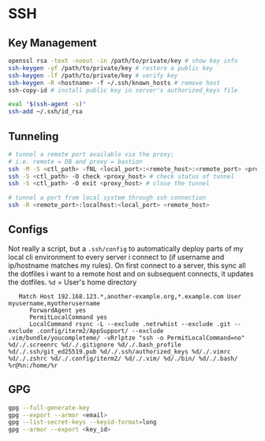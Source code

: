 # SSH

## Key Management

```sh
openssl rsa -text -noout -in /path/to/private/key # show key info
ssh-keygen -yf /path/to/private/key # restore a public key
ssh-keygen -lf /path/to/private/key # verify key
ssh-keygen -R <hostname> -f ~/.ssh/known_hosts # remove host
ssh-copy-id # install public key in server's authorized_keys file

eval "$(ssh-agent -s)"
ssh-add ~/.ssh/id_rsa
```

## Tunneling

```sh
# tunnel a remote port available via the proxy;
# i.e. remote = DB and proxy = bastion
ssh -M -S <ctl_path> -fNL <local_port>:<remote_host>:<remote_port> <proxy_host>
ssh -S <ctl_path> -O check <proxy_host> # check status of tunnel
ssh -S <ctl_path> -O exit <proxy_host> # close the tunnel

# tunnel a port from local system through ssh connection
ssh -R <remote_port>:localhost:<local_port> <remote_host>
```

## Configs

Not really a script, but a `.ssh/config` to automatically deploy parts of my local cli environment to every server i connect to (if username and ip/hostname matches my rules). On first connect to a server, this sync all the dotfiles i want to a remote host and on subsequent connects, it updates the dotfiles. `%d` = User's home directory

```text
   Match Host 192.168.123.*,another-example.org,*.example.com User myusername,myotherusername
      ForwardAgent yes
      PermitLocalCommand yes
      LocalCommand rsync -L --exclude .netrwhist --exclude .git --exclude .config/iterm2/AppSupport/ --exclude .vim/bundle/youcompleteme/ -vRrlptze "ssh -o PermitLocalCommand=no" %d/./.screenrc %d/./.gitignore %d/./.bash_profile %d/./.ssh/git_ed25519.pub %d/./.ssh/authorized_keys %d/./.vimrc %d/./.zshrc %d/./.config/iterm2/ %d/./.vim/ %d/./bin/ %d/./.bash/ %r@%n:/home/%r
```

## GPG

```sh
gpg --full-generate-key
gpg --export --armor <email>
gpg --list-secret-keys --keyid-format=long
gpg --armor --export <key_id>
```